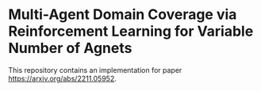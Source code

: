 # Multi-Agent Domain Coverage via Reinforcement Learning for Variable Number of Agnets

This repository contains an implementation for paper https://arxiv.org/abs/2211.05952.
